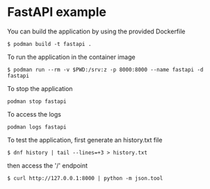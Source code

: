# FastAPI example

You can build the application by using the provided Dockerfile

```
$ podman build -t fastapi .
```

To run the application in the container image

```
$ podman run --rm -v $PWD:/srv:z -p 8000:8000 --name fastapi -d fastapi
```

To stop the application

```
podman stop fastapi
```

To access the logs

```
podman logs fastapi
```

To test the application, first generate an history.txt file

```
$ dnf history | tail --lines=+3 > history.txt
```

then access the '/' endpoint

```
$ curl http://127.0.0.1:8000 | python -m json.tool
```
